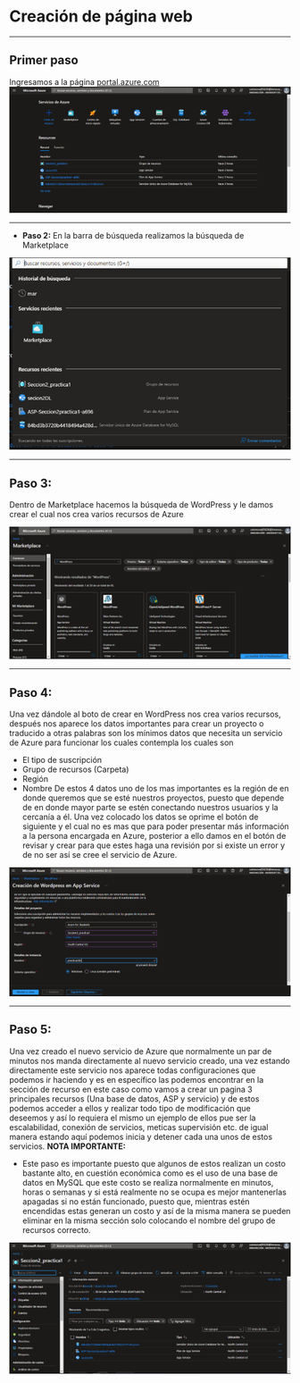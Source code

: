 # Creación de página web
--------------------------------------------------------
## **Primer paso**
Ingresamos a la página [portal.azure.com](https://portal.azure.com/)
![portal.azure.com](https://github.com/aldodanielle/Practica1_Pag_WEB/blob/main/Imagenes/1.png)

--------------------------------------------------------

- **Paso 2:** 
En la barra de búsqueda realizamos la búsqueda de Marketplace

![marketplace](https://github.com/aldodanielle/Practica1_Pag_WEB/blob/main/Imagenes/2.png)

--------------------------------------------------------

## **Paso 3:**
Dentro de Marketplace hacemos la búsqueda de WordPress y le damos crear el cual nos crea varios recursos de Azure

![wordpress](https://github.com/aldodanielle/Practica1_Pag_WEB/blob/main/Imagenes/3.png)

--------------------------------------------------------

## **Paso 4:**
Una vez dándole al boto de crear en WordPress nos crea varios recursos, después nos aparece los datos importantes para crear un proyecto o traducido a otras palabras son los mínimos datos que necesita un servicio de Azure para funcionar los cuales contempla los cuales son 
-	El tipo de suscripción
-	Grupo de recursos (Carpeta)
-	Región 
-	Nombre
De estos 4 datos uno de los mas importantes es la región de en donde queremos que se esté nuestros proyectos, puesto que depende de en donde mayor parte se estén conectando nuestros usuarios y la cercanía a él.
 Una vez colocado los datos se oprime el botón de siguiente y el cual no es mas que para poder presentar más información a la persona encargada en Azure, posterior a ello damos en el botón de revisar y crear para que estes haga una revisión por si existe un error y de no ser así se cree el servicio de Azure.

![Creación de WordPress en App Service](https://github.com/aldodanielle/Practica1_Pag_WEB/blob/main/Imagenes/4.png)

--------------------------------------------------------

## **Paso 5:**
Una vez creado el nuevo servicio de Azure que normalmente un par de minutos nos manda directamente al nuevo servicio creado, una vez estando directamente este servicio nos aparece todas configuraciones que podemos ir haciendo y es en específico las podemos encontrar en la sección de recurso en este caso como vamos a crear un pagina 3 principales recursos (Una base de datos, ASP y servicio) y de estos podemos acceder a ellos y realizar todo tipo de modificación que deseemos y así lo requiera el mismo un ejemplo de ellos pue ser la escalabilidad, conexión de servicios, meticas supervisión etc. de igual manera estando aquí podemos inicia y detener cada una unos de estos servicios. 
**NOTA IMPORTANTE:** 
- Este paso es importante puesto que algunos de estos realizan un costo bastante alto, en cuestión económica como es el uso de una base de datos en MySQL que este costo se realiza normalmente en minutos, horas o semanas y si está realmente no se ocupa es mejor mantenerlas apagadas si no están funcionado, puesto que, mientras estén encendidas estas generan un costo y así de la misma manera se pueden eliminar en la misma sección solo colocando el nombre del grupo de recursos correcto.

![Recursos de Azure](https://github.com/aldodanielle/Practica1_Pag_WEB/blob/main/Imagenes/5.png)
